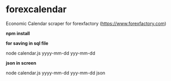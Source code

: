 # forexcalendar
Economic Calendar scraper for forexfactory (https://www.forexfactory.com)

**npm install**

**for saving in sql file**

node calendar.js yyyy-mm-dd yyy-mm-dd 

**json in screen**

node calendar.js yyyy-mm-dd yyy-mm-dd json
